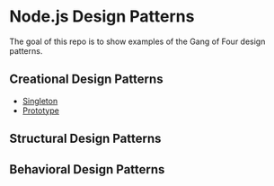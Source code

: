 # Node.js Design Patterns

The goal of this repo is to show examples of the Gang of Four design patterns.

## Creational Design Patterns

- [Singleton](https://github.com/scottbromander/node_design_patterns/tree/master/singleton)
- [Prototype](https://github.com/scottbromander/node_design_patterns/tree/master/prototype)

## Structural Design Patterns

## Behavioral Design Patterns
